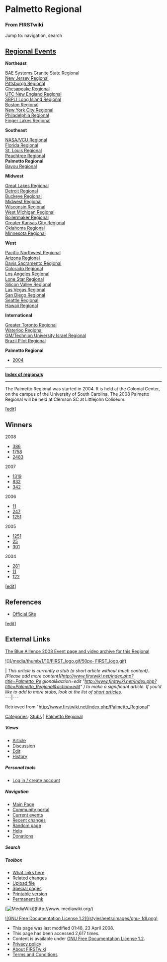 # Palmetto Regional

### From FIRSTwiki

Jump to: navigation, search

[Regional Events](/index.php/Index_of_Regionals "Index of Regionals" )  
---  
  
**Northeast**  

[BAE Systems Granite State
Regional](/index.php/BAE_Systems_Granite_State_Regional "BAE Systems Granite
State Regional" )  
[New Jersey Regional](/index.php/New_Jersey_Regional "New Jersey Regional" )  
[Pittsburgh Regional](/index.php/Pittsburgh_Regional "Pittsburgh Regional" )  
[Chesapeake Regional](/index.php/Chesapeake_Regional "Chesapeake Regional" )  
[UTC New England Regional](/index.php/UTC_New_England_Regional "UTC New
England Regional" )  
[SBPLI Long Island Regional](/index.php/SBPLI_Long_Island_Regional "SBPLI Long
Island Regional" )  
[Boston Regional](/index.php/Boston_Regional "Boston Regional" )  
[New York City Regional](/index.php/New_York_City_Regional "New York City
Regional" )  
[Philadelphia Regional](/index.php/Philadelphia_Regional "Philadelphia
Regional" )  
[Finger Lakes Regional](/index.php/Finger_Lakes_Regional "Finger Lakes
Regional" )  

**Southeast**  

[NASA/VCU Regional](/index.php/NASA/VCU_Regional "NASA/VCU Regional" )  
[Florida Regional](/index.php/Florida_Regional "Florida Regional" )  
[St. Louis Regional](/index.php/St._Louis_Regional "St. Louis Regional" )  
[Peachtree Regional](/index.php/Peachtree_Regional "Peachtree Regional" )  
**Palmetto Regional**  
[Bayou Regional](/index.php/Bayou_Regional "Bayou Regional" )  

**Midwest**  

[Great Lakes Regional](/index.php/Great_Lakes_Regional "Great Lakes Regional"
)  
[Detroit Regional](/index.php/Detroit_Regional "Detroit Regional" )  
[Buckeye Regional](/index.php/Buckeye_Regional "Buckeye Regional" )  
[Midwest Regional](/index.php/Midwest_Regional "Midwest Regional" )  
[Wisconsin Regional](/index.php/Wisconsin_Regional "Wisconsin Regional" )  
[West Michigan Regional](/index.php/West_Michigan_Regional "West Michigan
Regional" )  
[Boilermaker Regional](/index.php/Boilermaker_Regional "Boilermaker Regional"
)  
[Greater Kansas City Regional](/index.php/Greater_Kansas_City_Regional
"Greater Kansas City Regional" )  
[Oklahoma Regional](/index.php/Oklahoma_Regional "Oklahoma Regional" )  
[Minnesota Regional](/index.php/Minnesota_Regional "Minnesota Regional" )  

**West**  

[Pacific Northwest Regional](/index.php/Pacific_Northwest_Regional "Pacific
Northwest Regional" )  
[Arizona Regional](/index.php/Arizona_Regional "Arizona Regional" )  
[Davis Sacramento Regional](/index.php/Davis_Sacramento_Regional "Davis
Sacramento Regional" )  
[Colorado Regional](/index.php/Colorado_Regional "Colorado Regional" )  
[Los Angeles Regional](/index.php/Los_Angeles_Regional "Los Angeles Regional"
)  
[Lone Star Regional](/index.php/Lone_Star_Regional "Lone Star Regional" )  
[Silicon Valley Regional](/index.php/Silicon_Valley_Regional "Silicon Valley
Regional" )  
[Las Vegas Regional](/index.php/Las_Vegas_Regional "Las Vegas Regional" )  
[San Diego Regional](/index.php/San_Diego_Regional "San Diego Regional" )  
[Seattle Regional](/index.php/Seattle_Regional "Seattle Regional" )  
[Hawaii Regional](/index.php/Hawaii_Regional "Hawaii Regional" )  

**International**  

[Greater Toronto Regional](/index.php/Greater_Toronto_Regional "Greater
Toronto Regional" )  
[Waterloo Regional](/index.php/Waterloo_Regional "Waterloo Regional" )  
[GM/Technion University Israel
Regional](/index.php/GM/Technion_University_Israel_Regional "GM/Technion
University Israel Regional" )  
[Brazil Pilot Regional](/index.php/Brazil_Pilot_Regional "Brazil Pilot
Regional" )  
  
  
  

****Palmetto Regional****

  * [2004](/index.php/Palmetto_Regional_2004 "Palmetto Regional 2004" )

* * *

**[Index of regionals](/index.php/Index_of_regionals "Index of regionals" )**

  
  
  
---  
  
The Palmetto Regional was started in 2004. It is held at the Colonial Center,
on the campus of the University of South Carolina. The 2008 Palmetto Regional
will be held at Clemson SC at Littlejohn Coliseum.

  

[[edit](/index.php?title=Palmetto_Regional&action=edit&section=1 "Edit
section: Winners" )]

## Winners

2008

  * [386](/index.php/386 "386" )
  * [1758](/index.php/1758 "1758" )
  * [2483](/index.php/2483 "2483" )

2007

  * [1319](/index.php/1319 "1319" )
  * [832](/index.php/832 "832" )
  * [342](/index.php/342 "342" )

2006

  * [11](/index.php/11 "11" )
  * [247](/index.php/247 "247" )
  * [1251](/index.php/1251 "1251" )

2005

  * [1251](/index.php/1251 "1251" )
  * [25](/index.php/25 "25" )
  * [301](/index.php/301 "301" )

2004

  * [281](/index.php/281 "281" )
  * [11](/index.php/11 "11" )
  * [122](/index.php/122 "122" )

[[edit](/index.php?title=Palmetto_Regional&action=edit&section=2 "Edit
section: References" )]

## References

  * [Official Site](http://www.engr.sc.edu/palmettofirst "http://www.engr.sc.edu/palmettofirst" )

[[edit](/index.php?title=Palmetto_Regional&action=edit&section=3 "Edit
section: External Links" )]

## External Links

[The Blue Allience 2008 Event page and video archive for this
Regional](http://www.thebluealliance.net/tbatv/event.php?eventid=174
"http://www.thebluealliance.net/tbatv/event.php?eventid=174" )

  

[![](/media/thumb/1/10/FIRST_logo.gif/50px-
FIRST_logo.gif)](/index.php/Image:FIRST_logo.gif "" )

|  _This article is currently a stub (a short article without much content).
[Please add more content](http://www.firstwiki.net/index.php?title=Palmetto_Re
gional&action=edit
"http://www.firstwiki.net/index.php?title=Palmetto_Regional&action=edit" ) to
make a significant article. If you'd like to add to more stubs, look at the
list of [short articles](/index.php/Special:Shortpages "Special:Shortpages"
)._  
---|---  
  
Retrieved from "<http://www.firstwiki.net/index.php/Palmetto_Regional>"

[Categories](/index.php?title=Special:Categories&article=Palmetto_Regional
"Special:Categories" ): [Stubs](/index.php/Category:Stubs "Category:Stubs" ) |
[Palmetto Regional](/index.php/Category:Palmetto_Regional "Category:Palmetto
Regional" )

##### Views

  * [Article](/index.php/Palmetto_Regional)
  * [Discussion](/index.php?title=Talk:Palmetto_Regional&action=edit)
  * [Edit](/index.php?title=Palmetto_Regional&action=edit)
  * [History](/index.php?title=Palmetto_Regional&action=history)

##### Personal tools

  * [Log in / create account](/index.php?title=Special:Userlogin&returnto=Palmetto_Regional)

[](/index.php/Main_Page "Main Page" )

##### Navigation

  * [Main Page](/index.php/Main_Page)
  * [Community portal](/index.php/FIRSTwiki:Community_portal)
  * [Current events](/index.php/Current_events)
  * [Recent changes](/index.php/Special:Recentchanges)
  * [Random page](/index.php/Special:Random)
  * [Help](/index.php/Help:Contents)
  * [Donations](/index.php/FIRSTwiki:Site_support)

##### Search



##### Toolbox

  * [What links here](/index.php/Special:Whatlinkshere/Palmetto_Regional)
  * [Related changes](/index.php/Special:Recentchangeslinked/Palmetto_Regional)
  * [Upload file](/index.php/Special:Upload)
  * [Special pages](/index.php/Special:Specialpages)
  * [Printable version](/index.php?title=Palmetto_Regional&printable=yes)
  * [Permanent link](/index.php?title=Palmetto_Regional&oldid=67663)

[![MediaWiki](/skins/common/images/poweredby_mediawiki_88x31.png)](http://www.
mediawiki.org/)

[![GNU Free Documentation License 1.2](/stylesheets/images/gnu-
fdl.png)](http://www.gnu.org/copyleft/fdl.html)

  * This page was last modified 01:48, 23 April 2008.
  * This page has been accessed 2,617 times.
  * Content is available under [GNU Free Documentation License 1.2](http://www.gnu.org/copyleft/fdl.html "http://www.gnu.org/copyleft/fdl.html" ).
  * [Privacy policy](/index.php/FIRSTwiki:Privacy_policy "FIRSTwiki:Privacy policy" )
  * [About FIRSTwiki](/index.php/FIRSTwiki:About "FIRSTwiki:About" )
  * [Terms and Conditions](/index.php/FIRSTwiki:Terms_and_conditions "FIRSTwiki:Terms and conditions" )

